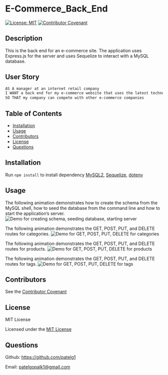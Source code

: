 # E-Commerce_Back_End

[![License: MIT](https://img.shields.io/badge/License-MIT-yellow.svg)](https://opensource.org/licenses/MIT)   [![Contributor Covenant](https://img.shields.io/badge/Contributor%20Covenant-2.0-4baaaa.svg)](code_of_conduct.md)

## Description
This is the back end for an e-commerce site. The application uses Express.js for the server and uses Sequelize to interact with a MySQL database. 

## User Story

```md
AS A manager at an internet retail company
I WANT a back end for my e-commerce website that uses the latest technologies
SO THAT my company can compete with other e-commerce companies
```

## Table of Contents
* [Installation](#installation)
* [Usage](#usage)
* [Contributors](#contributors)
* [License](#license)
* [Questions](#questions)
  
## Installation
Run `npm install` to install dependency [MySQL2](https://www.npmjs.com/package/mysql2), [Sequelize](https://www.npmjs.com/package/sequelize), [dotenv](https://www.npmjs.com/package/dotenv)

## Usage
The following animation demonstrates how to create the schema from the MySQL shell, how to seed the database from the command line and how to start the application’s server.
![Demo for creating schema, seeding database, starting server](./assets/startDemo.gif)

The following animation demonstrates the GET, POST, PUT, and DELETE routes for categories.
![Demo for GET, POST, PUT, DELETE for categories](./assets/categoriesDemo.gif)

The following animation demonstrates the GET, POST, PUT, and DELETE routes for products.
![Demo for GET, POST, PUT, DELETE for products](./assets/productsDemo.gif)

The following animation demonstrates the GET, POST, PUT, and DELETE routes for tags.
![Demo for GET, POST, PUT, DELETE for tags](./assets/tagsDemo.gif)

## Contributors
See the [Contributor Covenant](https://www.contributor-covenant.org/version/2/0/code_of_conduct/)

## License
MIT License 

Licensed under the [MIT License](https://choosealicense.com/licenses/mit/)

## Questions
Github: https://github.com/patelg1 

Email: patelgopalk1@gmail.com